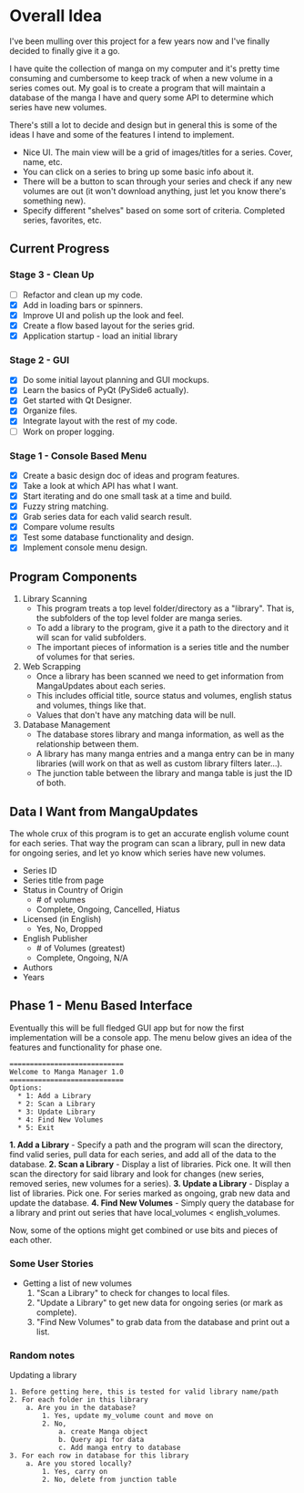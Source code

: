 # Overall Idea

I've been mulling over this project for a few years now and I've finally decided to finally give it a go.

I have quite the collection of manga on my computer and it's pretty time consuming and cumbersome to keep track of when a new volume in a series comes out. My goal is to create a program that will maintain a database of the manga I have and query some API to determine which series have new volumes.

There's still a lot to decide and design but in general this is some of the ideas I have and some of the features I intend to implement.

- Nice UI. The main view will be a grid of images/titles for a series. Cover, name, etc.
- You can click on a series to bring up some basic info about it.
- There will be a button to scan through your series and check if any new volumes are out (it won't download anything, just let you know there's something new).
- Specify different "shelves" based on some sort of criteria. Completed series, favorites, etc.

## Current Progress

### Stage 3 - Clean Up

- [ ] Refactor and clean up my code.
- [x] Add in loading bars or spinners.
- [x] Improve UI and polish up the look and feel.
- [x] Create a flow based layout for the series grid.
- [x] Application startup - load an initial library

### Stage 2 - GUI

- [x] Do some initial layout planning and GUI mockups.
- [x] Learn the basics of PyQt (PySide6 actually).
- [x] Get started with Qt Designer.
- [x] Organize files.
- [x] Integrate layout with the rest of my code.
- [ ] Work on proper logging.

### Stage 1 - Console Based Menu

- [x] Create a basic design doc of ideas and program features.
- [x] Take a look at which API has what I want.
- [x] Start iterating and do one small task at a time and build.
- [x] Fuzzy string matching.
- [x] Grab series data for each valid search result.
- [x] Compare volume results
- [x] Test some database functionality and design.
- [x] Implement console menu design.

## Program Components

1. Library Scanning
    - This program treats a top level folder/directory as a "library". That is, the subfolders of the top level folder are manga series.
    - To add a library to the program, give it a path to the directory and it will scan for valid subfolders.
    - The important pieces of information is a series title and the number of volumes for that series.
2. Web Scrapping
    - Once a library has been scanned we need to get information from MangaUpdates about each series.
    - This includes official title, source status and volumes, english status and volumes, things like that.
    - Values that don't have any matching data will be null.
3. Database Management
    - The database stores library and manga information, as well as the relationship between them.
    - A library has many manga entries and a manga entry can be in many libraries (will work on that as well as custom library filters later...).
    - The junction table between the library and manga table is just the ID of both.

## Data I Want from MangaUpdates

The whole crux of this program is to get an accurate english volume count for each series. That way the program can scan a library, pull in new data for ongoing series, and let yo know which series have new volumes.

- Series ID
- Series title from page
- Status in Country of Origin
  - \# of volumes
  - Complete, Ongoing, Cancelled, Hiatus
- Licensed (in English)
  - Yes, No, Dropped
- English Publisher
  - \# of Volumes (greatest)
  - Complete, Ongoing, N/A
- Authors
- Years

## Phase 1 - Menu Based Interface

Eventually this will be full fledged GUI app but for now the first implementation will be a console app. The menu below gives an idea of the features and functionality for phase one.

```text
============================
Welcome to Manga Manager 1.0
============================
Options:
  * 1: Add a Library
  * 2: Scan a Library
  * 3: Update Library
  * 4: Find New Volumes
  * 5: Exit
```

**1. Add a Library** - Specify a path and the program will scan the directory, find valid series, pull data for each series, and add all of the data to the database.
**2. Scan a Library** - Display a list of libraries. Pick one. It will then scan the directory for said library and look for changes (new series, removed series, new volumes for a series).
**3. Update a Library** - Display a list of libraries. Pick one. For series marked as ongoing, grab new data and update the database.
**4. Find New Volumes** - Simply query the database for a library and print out series that have local_volumes < english_volumes.

Now, some of the options might get combined or use bits and pieces of each other.

### Some User Stories

- Getting a list of new volumes
  1. "Scan a Library" to check for changes to local files.
  2. "Update a Library" to get new data for ongoing series (or mark as complete).
  3. "Find New Volumes" to grab data from the database and print out a list.  
  
### Random notes

Updating a library

```text
1. Before getting here, this is tested for valid library name/path
2. For each folder in this library
    a. Are you in the database?
        1. Yes, update my_volume count and move on
        2. No, 
            a. create Manga object
            b. Query api for data
            c. Add manga entry to database
3. For each row in database for this library
    a. Are you stored locally?
        1. Yes, carry on
        2. No, delete from junction table
```
